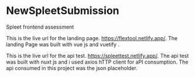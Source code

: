 # NewSpleetSubmission

Spleet frontend assessment

This is the live url for the landing page. https://flextool.netlify.app/. The landing Page was built with vue js and vuetify .

This is the live url for the api test. https://spleettest.netlify.app/. The api test was built with nuxt js and i used axios hTTP client for aPI consumption. The api consumed in this project was the json placeholder.

